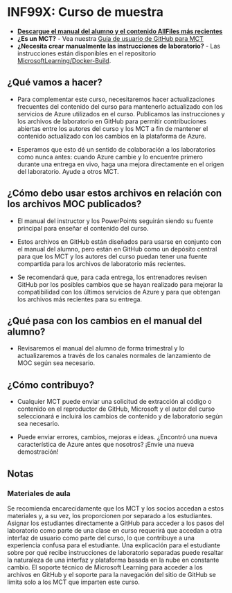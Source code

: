# INF99X: Curso de muestra

- **[Descargue el manual del alumno y el contenido AllFiles más recientes](../../releases/latest)**
- **¿Es un MCT?** - Vea nuestra [Guía de usuario de GitHub para MCT](https://microsoftlearning.github.io/MCT-User-Guide-ES/)
- **¿Necesita crear manualmente las instrucciones de laboratorio?** - Las instrucciones están disponibles en el repositorio [MicrosoftLearning/Docker-Build](https://github.com/MicrosoftLearning/Docker-Build).

## ¿Qué vamos a hacer?

- Para complementar este curso, necesitaremos hacer actualizaciones frecuentes del contenido del curso para mantenerlo actualizado con los servicios de Azure utilizados en el curso.  Publicamos las instrucciones y los archivos de laboratorio en GitHub para permitir contribuciones abiertas entre los autores del curso y los MCT a fin de mantener el contenido actualizado con los cambios en la plataforma de Azure.

- Esperamos que esto dé un sentido de colaboración a los laboratorios como nunca antes: cuando Azure cambie y lo encuentre primero durante una entrega en vivo, haga una mejora directamente en el origen del laboratorio.  Ayude a otros MCT.

## ¿Cómo debo usar estos archivos en relación con los archivos MOC publicados?

- El manual del instructor y los PowerPoints seguirán siendo su fuente principal para enseñar el contenido del curso.

- Estos archivos en GitHub están diseñados para usarse en conjunto con el manual del alumno, pero están en GitHub como un depósito central para que los MCT y los autores del curso puedan tener una fuente compartida para los archivos de laboratorio más recientes.

- Se recomendará que, para cada entrega, los entrenadores revisen GitHub por los posibles cambios que se hayan realizado para mejorar la compatibilidad con los últimos servicios de Azure y para que obtengan los archivos más recientes para su entrega.

## ¿Qué pasa con los cambios en el manual del alumno?

- Revisaremos el manual del alumno de forma trimestral y lo actualizaremos a través de los canales normales de lanzamiento de MOC según sea necesario.

## ¿Cómo contribuyo?

- Cualquier MCT puede enviar una solicitud de extracción al código o contenido en el reproductor de GitHub, Microsoft y el autor del curso seleccionará e incluirá los cambios de contenido y de laboratorio según sea necesario.

- Puede enviar errores, cambios, mejoras e ideas.  ¿Encontró una nueva característica de Azure antes que nosotros?  ¡Envíe una nueva demostración!

## Notas

### Materiales de aula

Se recomienda encarecidamente que los MCT y los socios accedan a estos materiales y, a su vez, los proporcionen por separado a los estudiantes.  Asignar los estudiantes directamente a GitHub para acceder a los pasos del laboratorio como parte de una clase en curso requerirá que accedan a otra interfaz de usuario como parte del curso, lo que contribuye a una experiencia confusa para el estudiante. Una explicación para el estudiante sobre por qué recibe instrucciones de laboratorio separadas puede resaltar la naturaleza de una interfaz y plataforma basada en la nube en constante cambio. El soporte técnico de Microsoft Learning para acceder a los archivos en GitHub y el soporte para la navegación del sitio de GitHub se limita solo a los MCT que imparten este curso.
